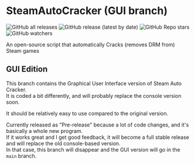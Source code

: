 # SteamAutoCracker (GUI branch)
![GitHub all releases](https://img.shields.io/github/downloads/BigBoiCJ/SteamAutoCracker/total?color=brightgreen&label=Total%20downloads)
![GitHub release (latest by date)](https://img.shields.io/github/downloads/BigBoiCJ/SteamAutoCracker/latest/total?color=green&label=Latest%20version%20downloads)
![GitHub Repo stars](https://img.shields.io/github/stars/BigBoiCJ/SteamAutoCracker?color=yellow&label=Stars)
![GitHub watchers](https://img.shields.io/github/watchers/BigBoiCJ/SteamAutoCracker?label=Watchers)

An open-source script that automatically Cracks (removes DRM from) Steam games

## GUI Edition
This branch contains the Graphical User Interface version of Steam Auto Cracker.\
It is coded a bit differently, and will probably replace the console version soon.

It should be relatively easy to use compared to the original version.

Currently released as "Pre-release" because a lot of code changes, and it's basically a whole new program.\
If it works great and I get good feedback, it will become a full stable release and will replace the old console-based version.\
In that case, this branch will disappear and the GUI version will go in the `main` branch.
